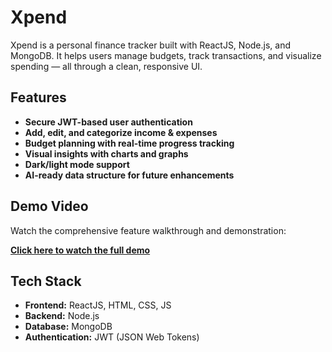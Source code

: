 # Xpend

Xpend is a personal finance tracker built with ReactJS, Node.js, and MongoDB. It helps users manage budgets, track transactions, and visualize spending — all through a clean, responsive UI.

## Features

- **Secure JWT-based user authentication**
- **Add, edit, and categorize income & expenses**
- **Budget planning with real-time progress tracking**
- **Visual insights with charts and graphs**
- **Dark/light mode support**
- **AI-ready data structure for future enhancements**

## Demo Video

Watch the comprehensive feature walkthrough and demonstration:

[**Click here to watch the full demo**](https://www.youtube.com/watch?v=eRan6JYjGHw)

## Tech Stack

- **Frontend:** ReactJS, HTML, CSS, JS
- **Backend:** Node.js
- **Database:** MongoDB
- **Authentication:** JWT (JSON Web Tokens)
